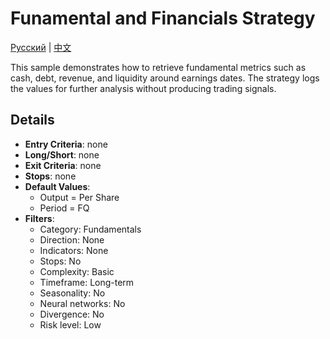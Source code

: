 # Funamental and Financials Strategy
[Русский](README_ru.md) | [中文](README_cn.md)

This sample demonstrates how to retrieve fundamental metrics such as cash, debt, revenue, and liquidity around earnings dates. The strategy logs the values for further analysis without producing trading signals.

## Details

- **Entry Criteria**: none
- **Long/Short**: none
- **Exit Criteria**: none
- **Stops**: none
- **Default Values**:
  - Output = Per Share
  - Period = FQ
- **Filters**:
  - Category: Fundamentals
  - Direction: None
  - Indicators: None
  - Stops: No
  - Complexity: Basic
  - Timeframe: Long-term
  - Seasonality: No
  - Neural networks: No
  - Divergence: No
  - Risk level: Low
